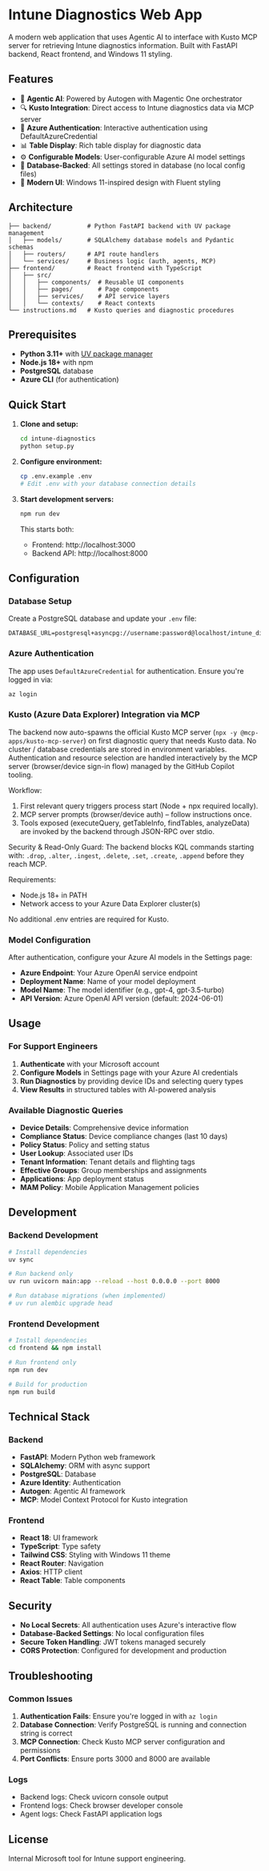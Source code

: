 # Intune Diagnostics Web App

A modern web application that uses Agentic AI to interface with Kusto MCP server for retrieving Intune diagnostics information. Built with FastAPI backend, React frontend, and Windows 11 styling.

## Features

- 🤖 **Agentic AI**: Powered by Autogen with Magentic One orchestrator
- 🔍 **Kusto Integration**: Direct access to Intune diagnostics data via MCP server
- 🔐 **Azure Authentication**: Interactive authentication using DefaultAzureCredential
- 📊 **Table Display**: Rich table display for diagnostic data
- ⚙️ **Configurable Models**: User-configurable Azure AI model settings
- 🏢 **Database-Backed**: All settings stored in database (no local config files)
- 🎨 **Modern UI**: Windows 11-inspired design with Fluent styling

## Architecture

```
├── backend/          # Python FastAPI backend with UV package management
│   ├── models/       # SQLAlchemy database models and Pydantic schemas
│   ├── routers/      # API route handlers
│   └── services/     # Business logic (auth, agents, MCP)
├── frontend/         # React frontend with TypeScript
│   ├── src/
│   │   ├── components/  # Reusable UI components
│   │   ├── pages/       # Page components
│   │   ├── services/    # API service layers
│   │   └── contexts/    # React contexts
└── instructions.md   # Kusto queries and diagnostic procedures
```

## Prerequisites

- **Python 3.11+** with [UV package manager](https://astral.sh/uv/)
- **Node.js 18+** with npm
- **PostgreSQL** database
- **Azure CLI** (for authentication)

## Quick Start

1. **Clone and setup:**
   ```bash
   cd intune-diagnostics
   python setup.py
   ```

2. **Configure environment:**
   ```bash
   cp .env.example .env
   # Edit .env with your database connection details
   ```

3. **Start development servers:**
   ```bash
   npm run dev
   ```

   This starts both:
   - Frontend: http://localhost:3000
   - Backend API: http://localhost:8000

## Configuration

### Database Setup

Create a PostgreSQL database and update your `.env` file:

```env
DATABASE_URL=postgresql+asyncpg://username:password@localhost/intune_diagnostics
```

### Azure Authentication

The app uses `DefaultAzureCredential` for authentication. Ensure you're logged in via:

```bash
az login
```

### Kusto (Azure Data Explorer) Integration via MCP

The backend now auto-spawns the official Kusto MCP server (`npx -y @mcp-apps/kusto-mcp-server`) on first diagnostic query that needs Kusto data. No cluster / database credentials are stored in environment variables. Authentication and resource selection are handled interactively by the MCP server (browser/device sign-in flow) managed by the GitHub Copilot tooling.

Workflow:
1. First relevant query triggers process start (Node + npx required locally).
2. MCP server prompts (browser/device auth) – follow instructions once.
3. Tools exposed (executeQuery, getTableInfo, findTables, analyzeData) are invoked by the backend through JSON-RPC over stdio.

Security & Read-Only Guard:
The backend blocks KQL commands starting with: `.drop`, `.alter`, `.ingest`, `.delete`, `.set`, `.create`, `.append` before they reach MCP.

Requirements:
- Node.js 18+ in PATH
- Network access to your Azure Data Explorer cluster(s)

No additional .env entries are required for Kusto.

### Model Configuration

After authentication, configure your Azure AI models in the Settings page:

- **Azure Endpoint**: Your Azure OpenAI service endpoint
- **Deployment Name**: Name of your model deployment
- **Model Name**: The model identifier (e.g., gpt-4, gpt-3.5-turbo)
- **API Version**: Azure OpenAI API version (default: 2024-06-01)

## Usage

### For Support Engineers

1. **Authenticate** with your Microsoft account
2. **Configure Models** in Settings page with your Azure AI credentials
3. **Run Diagnostics** by providing device IDs and selecting query types
4. **View Results** in structured tables with AI-powered analysis

### Available Diagnostic Queries

- **Device Details**: Comprehensive device information
- **Compliance Status**: Device compliance changes (last 10 days)
- **Policy Status**: Policy and setting status
- **User Lookup**: Associated user IDs
- **Tenant Information**: Tenant details and flighting tags
- **Effective Groups**: Group memberships and assignments
- **Applications**: App deployment status
- **MAM Policy**: Mobile Application Management policies

## Development

### Backend Development

```bash
# Install dependencies
uv sync

# Run backend only
uv run uvicorn main:app --reload --host 0.0.0.0 --port 8000

# Run database migrations (when implemented)
# uv run alembic upgrade head
```

### Frontend Development

```bash
# Install dependencies
cd frontend && npm install

# Run frontend only
npm run dev

# Build for production
npm run build
```

## Technical Stack

### Backend
- **FastAPI**: Modern Python web framework
- **SQLAlchemy**: ORM with async support
- **PostgreSQL**: Database
- **Azure Identity**: Authentication
- **Autogen**: Agentic AI framework
- **MCP**: Model Context Protocol for Kusto integration

### Frontend
- **React 18**: UI framework
- **TypeScript**: Type safety
- **Tailwind CSS**: Styling with Windows 11 theme
- **React Router**: Navigation
- **Axios**: HTTP client
- **React Table**: Table components

## Security

- **No Local Secrets**: All authentication uses Azure's interactive flow
- **Database-Backed Settings**: No local configuration files
- **Secure Token Handling**: JWT tokens managed securely
- **CORS Protection**: Configured for development and production

## Troubleshooting

### Common Issues

1. **Authentication Fails**: Ensure you're logged in with `az login`
2. **Database Connection**: Verify PostgreSQL is running and connection string is correct
3. **MCP Connection**: Check Kusto MCP server configuration and permissions
4. **Port Conflicts**: Ensure ports 3000 and 8000 are available

### Logs

- Backend logs: Check uvicorn console output
- Frontend logs: Check browser developer console
- Agent logs: Check FastAPI application logs

## License

Internal Microsoft tool for Intune support engineering.